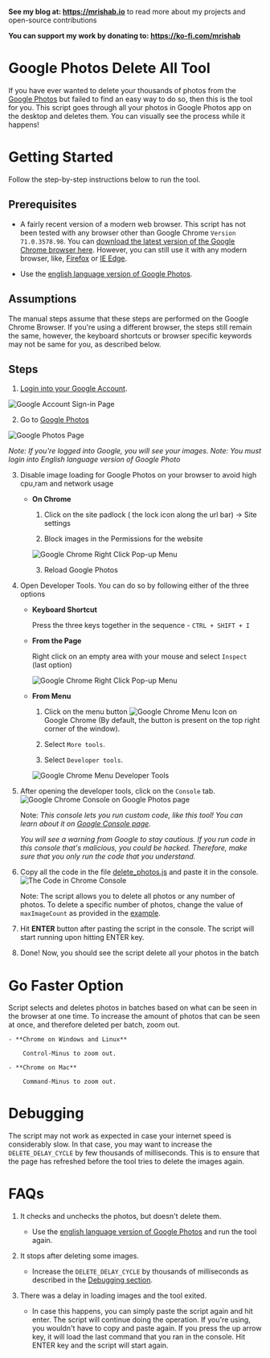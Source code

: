 **See my blog at: https://mrishab.io** to read more about my projects and open-source contributions

**You can support my work by donating to: https://ko-fi.com/mrishab**

# Google Photos Delete All Tool
If you have ever wanted to delete your thousands of photos from the [Google Photos](https://photos.google.com/) but failed to find an easy way to do so, then this is the tool for you. This script goes through all your photos in Google Photos app on the desktop and deletes them. You can visually see the process while it happens!

# Getting Started
Follow the step-by-step instructions below to run the tool.

## Prerequisites
- A fairly recent version of a modern web browser. This script has not been tested with any browser other than Google Chrome `Version 71.0.3578.98`. You can [download the latest version of the Google Chrome browser here](https://www.google.com/chrome/). However, you can still use it with any modern browser, like, [Firefox](https://www.mozilla.org/en-US/firefox/download/thanks/) or [IE Edge](https://www.microsoft.com/en-ca/windows/microsoft-edge).

- Use the [english language version of Google Photos](https://photos.google.com/?hl=en).

## Assumptions
The manual steps assume that these steps are performed on the Google Chrome Browser. If you're using a different browser, the steps still remain the same, however, the keyboard shortcuts or browser specific keywords may not be same for you, as described below.

## Steps
1) [Login into your Google Account](https://accounts.google.com/ServiceLogin).

![Google Account Sign-in Page](images/google-signin-page.jpg)

2) Go to [Google Photos](https://photos.google.com/?hl=en)

![Google Photos Page](images/google-photos-page.jpg)

_Note: If you're logged into Google, you will see your images._
_Note: You must login into English language version of Google Photo_

3) Disable image loading for Google Photos on your browser to avoid high cpu,ram and network usage

   - **On Chrome**

      1) Click on the site padlock ( the lock icon along the url bar) -> Site settings

      2) Block images in the Permissions for the website

     ![Google Chrome Right Click Pop-up Menu](images/image_block.png)

      3) Reload Google Photos


4) Open Developer Tools. You can do so by following either of the three options

   - **Keyboard Shortcut**

     Press the three keys together in the sequence - `CTRL + SHIFT + I`

   - **From the Page**

     Right click on an empty area with your mouse and select `Inspect` (last option)

     ![Google Chrome Right Click Pop-up Menu](images/chrome-popup-menu.jpg)

   - **From Menu**

      1) Click on the menu button ![Google Chrome Menu Icon](images/chrome-menu-icon.jpg) on Google Chrome (By default, the button is present on the top right corner of the window).

      2) Select `More tools`.

      3) Select `Developer tools`.

     ![Google Chrome Menu Developer Tools](images/chrome-menu-popup.jpg)

5) After opening the developer tools, click on the `Console` tab.
   ![Google Chrome Console on Google Photos page](images/chrome-console.jpg)

   Note: _This console lets you run custom code, like this tool! You can learn about it on [Google Console page](https://developers.google.com/web/tools/chrome-devtools/console/)_.

   *You will see a warning from Google to stay cautious. If you run code in this console that's malicious, you could be hacked. Therefore, make sure that you only run the code that you understand.*

6) Copy all the code in the file [delete_photos.js](delete_photos.js) and paste it in the console.
   ![The Code in Chrome Console](images/code-in-console.jpg)

   Note: The script allows you to delete all photos or any number of photos. To delete a specific number of photos, change the value of `maxImageCount` as provided in the [example](delete_photos.js#L3).

7) Hit **ENTER** button after pasting the script in the console. The script will start running upon hitting ENTER key.

8) Done! Now, you should see the script delete all your photos in the batch

# Go Faster Option

Script selects and deletes photos in batches based on what can be seen in the browser at one time. To increase the amount of photos that can be seen at once, and therefore deleted per batch, zoom out.

    - **Chrome on Windows and Linux**

        Control-Minus to zoom out.

    - **Chrome on Mac**

        Command-Minus to zoom out.

# Debugging

The script may not work as expected in case your internet speed is considerably slow. In that case, you may want to increase the `DELETE_DELAY_CYCLE` by few thousands of milliseconds. This is to ensure that the page has refreshed before the tool tries to delete the images again.

# FAQs

1) It checks and unchecks the photos, but doesn't delete them.
   - Use the [english language version of Google Photos](https://photos.google.com/?hl=en) and run the tool again.

2) It stops after deleting some images.
   - Increase the `DELETE_DELAY_CYCLE` by thousands of milliseconds as described in the [Debugging section](#Debugging).

3) There was a delay in loading images and the tool exited.
    - In case this happens, you can simply paste the script again and hit enter. The script will continue doing the operation.
    If you're using, you wouldn't have to copy and paste again. If you press the up arrow key, it will load the last command that you ran in the console. Hit ENTER key and the script will start again.

